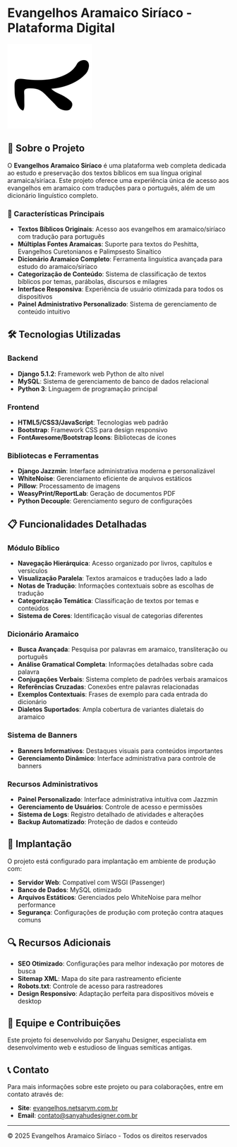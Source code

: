# Evangelhos Aramaico Siríaco - Plataforma Digital

![Logo do Projeto](/static/img/logo3-192x192.png)

## 📖 Sobre o Projeto

O **Evangelhos Aramaico Siríaco** é uma plataforma web completa dedicada ao estudo e preservação dos textos bíblicos em sua língua original aramaica/siríaca. Este projeto oferece uma experiência única de acesso aos evangelhos em aramaico com traduções para o português, além de um dicionário linguístico completo.

### 🌟 Características Principais

- **Textos Bíblicos Originais**: Acesso aos evangelhos em aramaico/siríaco com tradução para português
- **Múltiplas Fontes Aramaicas**: Suporte para textos do Peshitta, Evangelhos Curetonianos e Palimpsesto Sinaítico
- **Dicionário Aramaico Completo**: Ferramenta linguística avançada para estudo do aramaico/siríaco
- **Categorização de Conteúdo**: Sistema de classificação de textos bíblicos por temas, parábolas, discursos e milagres
- **Interface Responsiva**: Experiência de usuário otimizada para todos os dispositivos
- **Painel Administrativo Personalizado**: Sistema de gerenciamento de conteúdo intuitivo

## 🛠️ Tecnologias Utilizadas

### Backend
- **Django 5.1.2**: Framework web Python de alto nível
- **MySQL**: Sistema de gerenciamento de banco de dados relacional
- **Python 3**: Linguagem de programação principal

### Frontend
- **HTML5/CSS3/JavaScript**: Tecnologias web padrão
- **Bootstrap**: Framework CSS para design responsivo
- **FontAwesome/Bootstrap Icons**: Bibliotecas de ícones

### Bibliotecas e Ferramentas
- **Django Jazzmin**: Interface administrativa moderna e personalizável
- **WhiteNoise**: Gerenciamento eficiente de arquivos estáticos
- **Pillow**: Processamento de imagens
- **WeasyPrint/ReportLab**: Geração de documentos PDF
- **Python Decouple**: Gerenciamento seguro de configurações

## 📋 Funcionalidades Detalhadas

### Módulo Bíblico
- **Navegação Hierárquica**: Acesso organizado por livros, capítulos e versículos
- **Visualização Paralela**: Textos aramaicos e traduções lado a lado
- **Notas de Tradução**: Informações contextuais sobre as escolhas de tradução
- **Categorização Temática**: Classificação de textos por temas e conteúdos
- **Sistema de Cores**: Identificação visual de categorias diferentes

### Dicionário Aramaico
- **Busca Avançada**: Pesquisa por palavras em aramaico, transliteração ou português
- **Análise Gramatical Completa**: Informações detalhadas sobre cada palavra
- **Conjugações Verbais**: Sistema completo de padrões verbais aramaicos
- **Referências Cruzadas**: Conexões entre palavras relacionadas
- **Exemplos Contextuais**: Frases de exemplo para cada entrada do dicionário
- **Dialetos Suportados**: Ampla cobertura de variantes dialetais do aramaico

### Sistema de Banners
- **Banners Informativos**: Destaques visuais para conteúdos importantes
- **Gerenciamento Dinâmico**: Interface administrativa para controle de banners

### Recursos Administrativos
- **Painel Personalizado**: Interface administrativa intuitiva com Jazzmin
- **Gerenciamento de Usuários**: Controle de acesso e permissões
- **Sistema de Logs**: Registro detalhado de atividades e alterações
- **Backup Automatizado**: Proteção de dados e conteúdo

## 🚀 Implantação

O projeto está configurado para implantação em ambiente de produção com:

- **Servidor Web**: Compatível com WSGI (Passenger)
- **Banco de Dados**: MySQL otimizado
- **Arquivos Estáticos**: Gerenciados pelo WhiteNoise para melhor performance
- **Segurança**: Configurações de produção com proteção contra ataques comuns

## 🔍 Recursos Adicionais

- **SEO Otimizado**: Configurações para melhor indexação por motores de busca
- **Sitemap XML**: Mapa do site para rastreamento eficiente
- **Robots.txt**: Controle de acesso para rastreadores
- **Design Responsivo**: Adaptação perfeita para dispositivos móveis e desktop

## 👥 Equipe e Contribuições

Este projeto foi desenvolvido por Sanyahu Designer, especialista em desenvolvimento web e estudioso de línguas semíticas antigas.

## 📞 Contato

Para mais informações sobre este projeto ou para colaborações, entre em contato através de:

- **Site**: [evangelhos.netsarym.com.br](https://evangelhos.netsarym.com.br)
- **Email**: [contato@sanyahudesigner.com.br](mailto:contato@sanyahudesigner.com.br)

---

© 2025 Evangelhos Aramaico Siríaco - Todos os direitos reservados
